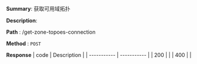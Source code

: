**Summary**: 获取可用域拓扑

**Description**:

**Path** : /get-zone-topoes-connection

**Method** : `POST`

**Response**
| code      | Description |
| ----------- | ----------- |
|  200   |       |
|  400   |       |

